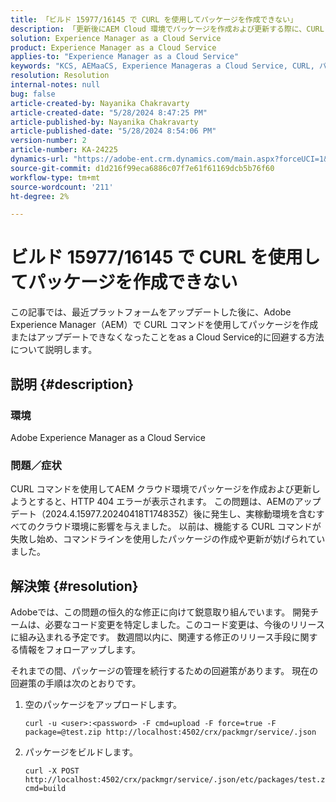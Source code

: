 ```yaml
---
title: 「ビルド 15977/16145 で CURL を使用してパッケージを作成できない」
description: 「更新後にAEM Cloud 環境でパッケージを作成および更新する際に、CURL コマンドでエラーが発生する。」
solution: Experience Manager as a Cloud Service
product: Experience Manager as a Cloud Service
applies-to: "Experience Manager as a Cloud Service"
keywords: "KCS, AEMaaCS, Experience Manageras a Cloud Service, CURL, パッケージ，エラー"
resolution: Resolution
internal-notes: null
bug: false
article-created-by: Nayanika Chakravarty
article-created-date: "5/28/2024 8:47:25 PM"
article-published-by: Nayanika Chakravarty
article-published-date: "5/28/2024 8:54:06 PM"
version-number: 2
article-number: KA-24225
dynamics-url: "https://adobe-ent.crm.dynamics.com/main.aspx?forceUCI=1&pagetype=entityrecord&etn=knowledgearticle&id=38f2b678-331d-ef11-840a-000d3a372703"
source-git-commit: d1d216f99eca6886c07f7e61f61169dcb5b76f60
workflow-type: tm+mt
source-wordcount: '211'
ht-degree: 2%

---
```


# ビルド 15977/16145 で CURL を使用してパッケージを作成できない


この記事では、最近プラットフォームをアップデートした後に、Adobe Experience Manager（AEM）で CURL コマンドを使用してパッケージを作成またはアップデートできなくなったことをas a Cloud Service的に回避する方法について説明します。

## 説明 {#description}


### <b>環境</b>

Adobe Experience Manager as a Cloud Service

### <b>問題／症状</b>

CURL コマンドを使用してAEM クラウド環境でパッケージを作成および更新しようとすると、HTTP 404 エラーが表示されます。 この問題は、AEMのアップデート（2024.4.15977.20240418T174835Z）後に発生し、実稼動環境を含むすべてのクラウド環境に影響を与えました。 以前は、機能する CURL コマンドが失敗し始め、コマンドラインを使用したパッケージの作成や更新が妨げられていました。


## 解決策 {#resolution}


Adobeでは、この問題の恒久的な修正に向けて鋭意取り組んでいます。 開発チームは、必要なコード変更を特定しました。このコード変更は、今後のリリースに組み込まれる予定です。 数週間以内に、関連する修正のリリース手段に関する情報をフォローアップします。

それまでの間、パッケージの管理を続行するための回避策があります。 現在の回避策の手順は次のとおりです。

1. 空のパッケージをアップロードします。

   ```
   curl -u <user>:<password> -F cmd=upload -F force=true -F package=@test.zip http://localhost:4502/crx/packmgr/service/.json
   ```


2. パッケージをビルドします。

   ```
   curl -X POST http://localhost:4502/crx/packmgr/service/.json/etc/packages/test.zip?cmd=build
   ```

